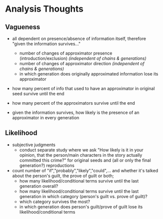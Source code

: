 # Analysis Thoughts

## Vagueness

- all dependent on presence/absence of information itself, therefore "given the information survives..."
	- number of changes of approximator presence (introduction/exclusion) *(independent of chains & generations)*
	- number of changes of approximator direction *(independent of chains & generations)*
	- in which generation does originally approximated information lose its approximator

- how many percent of info that used to have an approximator in original seed survive until the end
- how many percent of the approximators survive until the end
- given the information survives, how likely is the presence of an approximator in every generation


## Likelihood

- subjective judgments
	- conduct separate study where we ask "How likely is it in your opinion, that the person/main characters in the story actually committed this crime?" for original seeds and (all or only the final generation?) reproductions
- count number of "if","probably","likely","could",... and whether it's talked about the person's guilt, the prove of guilt or both;
	- how many likelihood/conditional terms survive until the last generation overall?
	- how many likelihood/conditional terms survive until the last generation in which category (person's guilt vs. prove of guilt)?
	- which category survives the most?
	- in which generation does person's guilt/prove of guilt lose its likelihood/conditional terms